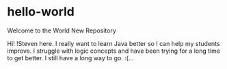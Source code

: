 # hello-world
Welcome to the World New Repository

Hi! 
!Steven here. I really want to learn Java better so I can help my students improve. I struggle with logic concepts and have been trying for a long time to get better. I still have a long way to go. :(...
